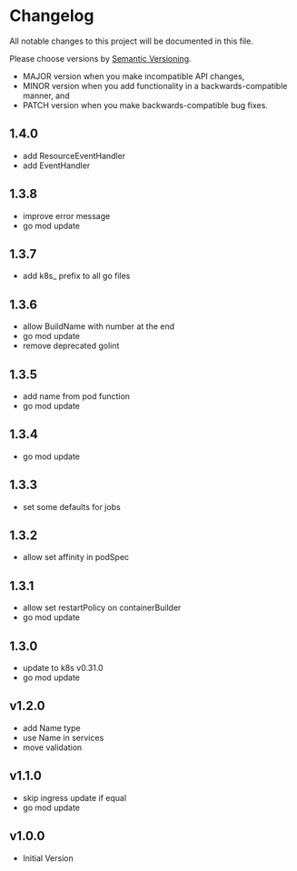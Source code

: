 # Changelog

All notable changes to this project will be documented in this file.

Please choose versions by [Semantic Versioning](http://semver.org/).

* MAJOR version when you make incompatible API changes,
* MINOR version when you add functionality in a backwards-compatible manner, and
* PATCH version when you make backwards-compatible bug fixes.

## 1.4.0

- add ResourceEventHandler
- add EventHandler

## 1.3.8

- improve error message
- go mod update

## 1.3.7

- add k8s_ prefix to all go files

## 1.3.6

- allow BuildName with number at the end
- go mod update
- remove deprecated golint

## 1.3.5

- add name from pod function
- go mod update

## 1.3.4

- go mod update

## 1.3.3

- set some defaults for jobs

## 1.3.2

- allow set affinity in podSpec

## 1.3.1

- allow set restartPolicy on containerBuilder
- go mod update

## 1.3.0

- update to k8s v0.31.0
- go mod update

## v1.2.0

- add Name type
- use Name in services
- move validation

## v1.1.0

- skip ingress update if equal
- go mod update

## v1.0.0

- Initial Version
